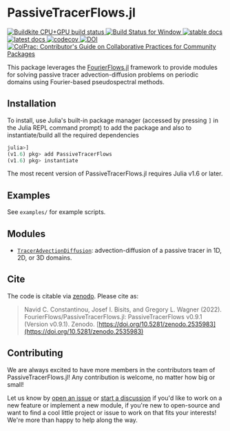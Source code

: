 # PassiveTracerFlows.jl

<!-- Badges -->
<p align="left">
    <a href="https://buildkite.com/julialang/passivetracerflows-dot-jl">
        <img alt="Buildkite CPU+GPU build status" src="https://img.shields.io/buildkite/4d921fc17b95341ea5477fb62df0e6d9364b61b154e050a123/main?logo=buildkite&label=Buildkite%20CPU%2BGPU">
    </a>
    <a href="https://ci.appveyor.com/project/navidcy/passivetracerflows-jl">
        <img alt="Build Status for Window" src="https://img.shields.io/appveyor/ci/navidcy/passivetracerflows-jl/main?label=Window&logo=appveyor&logoColor=white&style=flat-square">
    </a>
    <a href="https://FourierFlows.github.io/PassiveTracerFlowsDocumentation/stable">
        <img alt="stable docs" src="https://img.shields.io/badge/documentation-stable%20release-blue">
    </a>
    <a href="https://FourierFlows.github.io/PassiveTracerFlowsDocumentation/dev">
        <img alt="latest docs" src="https://img.shields.io/badge/documentation-in%20development-orange">
    </a>
    <a href="https://codecov.io/gh/FourierFlows/PassiveTracerFlows.jl">
        <img src="https://codecov.io/gh/FourierFlows/PassiveTracerFlows.jl/branch/main/graph/badge.svg" title="codecov">
    </a>
    <a href="https://doi.org/10.5281/zenodo.2535983">
        <img src="https://zenodo.org/badge/DOI/10.5281/zenodo.2535983.svg" alt="DOI">
    </a>
    <a href="https://github.com/SciML/ColPrac">
      <img alt="ColPrac: Contributor's Guide on Collaborative Practices for Community Packages" src="https://img.shields.io/badge/ColPrac-Contributor's%20Guide-blueviolet">
    </a>
 </p>

This package leverages the [FourierFlows.jl]() framework to provide modules for solving passive tracer advection-diffusion problems on periodic domains using Fourier-based pseudospectral methods.

## Installation

To install, use Julia's  built-in package manager (accessed by pressing `]` in the Julia REPL command prompt) to add the package and also to instantiate/build all the required dependencies

```julia
julia>]
(v1.6) pkg> add PassiveTracerFlows
(v1.6) pkg> instantiate
```

The most recent version of PassiveTracerFlows.jl requires Julia v1.6 or later.

## Examples

See `examples/` for example scripts.

## Modules

* [`TracerAdvectionDiffusion`](https://fourierflows.github.io/PassiveTracerFlowsDocumentation/stable/modules/traceradvectiondiffusion/): advection-diffusion of a passive tracer in 1D, 2D, or 3D domains.


## Cite

The code is citable via [zenodo](https://zenodo.org). Please cite as:

> Navid C. Constantinou, Josef I. Bisits, and Gregory L. Wagner (2022). FourierFlows/PassiveTracerFlows.jl: PassiveTracerFlows v0.9.1 (Version v0.9.1). Zenodo. [https://doi.org/10.5281/zenodo.2535983](https://doi.org/10.5281/zenodo.2535983)

## Contributing

We are always excited to have more members in the contributors team of PassiveTracerFlows.jl! Any
contribution is welcome, no matter how big or small!

Let us know by [open an issue](https://github.com/FourierFlows/PassiveTracerFlows.jl/issues/new) 
or [start a discussion](https://github.com/FourierFlows/PassiveTracerFlows.jl/discussions/new) 
if you'd like to work on a new feature or implement a new module, if you're new to open-source 
and want to find a cool little project or issue to work on that fits your interests! We're more 
than happy to help along the way.


[FourierFlows.jl]: https://github.com/FourierFlows/FourierFlows.jl
